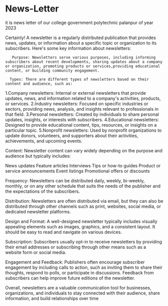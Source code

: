 # News-Letter
it is news letter of our college government polytechnic palanpur of year 2023


Certainly! A newsletter is a regularly distributed publication that provides news, updates, or information about a specific topic or organization to its subscribers. Here's some key information about newsletters:

       Purpose: Newsletters serve various purposes, including informing subscribers about recent developments, sharing updates about a company or organization, promoting products or services,providing educational content, or building community engagement.

      Types: There are different types of newsletters based on their content and audience, such as:

1.Company newsletters:
Internal or external newsletters that provide updates, news, and information related to a company's activities, products, or services.
2.Industry newsletters:
Focused on specific industries or sectors, providing news, analysis, and insights relevant to professionals in that field.
3.Personal newsletters:
Created by individuals to share personal updates, insights, or interests with subscribers.
4.Educational newsletters:
Designed to provide educational content, tips, resources, or insights on a particular topic.
5.Nonprofit newsletters:
Used by nonprofit organizations to update donors, volunteers, and supporters about their activities, achievements, and upcoming events.

Content:
Newsletter content can vary widely depending on the purpose and audience but typically includes:

News updates
Feature articles
Interviews
Tips or how-to guides
Product or service announcements
Event listings
Promotional offers or discounts

Frequency:
Newsletters can be distributed daily, weekly, bi-weekly, monthly, or on any other schedule that suits the needs of the publisher and the expectations of the subscribers.

Distribution:
Newsletters are often distributed via email, but they can also be distributed through other channels such as print, websites, social media, or dedicated newsletter platforms.

Design and Format:
A well-designed newsletter typically includes visually appealing elements such as images, graphics, and a consistent layout. It should be easy to read and navigate on various devices.

Subscription:
Subscribers usually opt-in to receive newsletters by providing their email addresses or subscribing through other means such as a website form or social media.

Engagement and Feedback: Publishers often encourage subscriber engagement by including calls to action, such as inviting them to share their thoughts, respond to polls, or participate in discussions. Feedback from subscribers can help improve future editions of the newsletter.

Overall, newsletters are a valuable communication tool for businesses, organizations, and individuals to stay connected with their audience, share information, and build relationships over time
